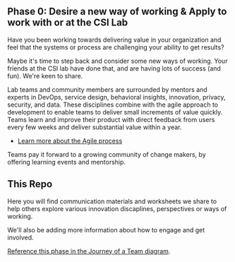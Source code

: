 ## Phase 0: Desire a new way of working & Apply to work with or at the CSI Lab

Have you been working towards delivering value in your organization and feel that the systems or process are challenging your ability to get results?

Maybe it's time to step back and consider some new ways of working. Your friends at the CSI lab have done that, and are having lots of success (and fun). We're keen to share.

Lab teams and community members are surrounded by mentors and experts in DevOps, service design, behavioral insights, innovation, privacy, security, and data. These disciplines combine with the agile approach to development to enable teams to deliver small increments of value quickly. Teams learn and improve their product with direct feedback from users every few weeks and deliver substantial value within a year.

- [Learn more about the Agile process](https://developer.gov.bc.ca/Agile-Delivery-Process/Agile-Delivery-Process)

Teams pay it forward to a growing community of change makers, by offering learning events and mentorship. 

## This Repo

Here you will find communication materials and worksheets we share to help others explore various innovation discaplines, perspectives or ways of working.

We'll also be adding more information about how to engage and get involved.

[Reference this phase in the Journey of a Team diagram](https://github.com/bcgov/CSILabOps/blob/master/2019-05-25_One-Pager_Journey-Of-A-CSI-Lab-Team-8.5x11.pdf).


